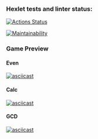 ### Hexlet tests and linter status:

[![Actions Status](https://github.com/Segodnya/php-project-45/actions/workflows/hexlet-check.yml/badge.svg)](https://github.com/Segodnya/php-project-45/actions)

[![Maintainability](https://api.codeclimate.com/v1/badges/4388e7a7cb5a527c20b6/maintainability)](https://codeclimate.com/github/Segodnya/php-project-45/maintainability)

### Game Preview

#### Even

[![asciicast](https://asciinema.org/a/671779.svg)](https://asciinema.org/a/671779)

#### Calc

[![asciicast](https://asciinema.org/a/671870.svg)](https://asciinema.org/a/671870)

#### GCD

[![asciicast](https://asciinema.org/a/671992.svg)](https://asciinema.org/a/671992)
